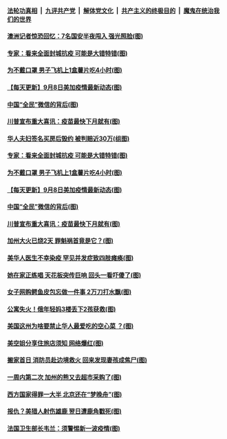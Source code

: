 

####  [法轮功真相](../../../../basic/blob/master/README.md?t=09090402) &nbsp;|&nbsp; [九评共产党](../../../../9ping.md/blob/master/README.md?t=09090402) &nbsp;|&nbsp; [解体党文化](../../../../jtdwh.md/blob/master/README.md?t=09090402)  &nbsp;|&nbsp; [共产主义的终极目的](../../../../gczydzjmd.md/blob/master/README.md?t=09090402) &nbsp;|&nbsp; [魔鬼在统治我们的世界](../../../../mgztzwmdsj.md/blob/master/README.md?t=09090402) 

#### [澳洲记者惊恐回忆：7名国安半夜闯入 强光照脸(图)](../pages/p3/945577.md?t=09090402) 

#### [专家：看来全面封城抗疫 可能是大错特错(图)](../pages/p3/945556.md?t=09090402) 

#### [为不戴口罩 男子飞机上1盒薯片吃4小时(图)](../pages/p3/945551.md?t=09090402) 

#### [【每天更新】9月8日美加疫情最新动态(图)](../pages/p3/944892.md?t=09090402) 

#### [中国“全民”微信的背后(图)](../pages/p3/945515.md?t=09090402) 

#### [川普宣布重大喜讯：疫苗最快下月就有(图)](../pages/p3/945506.md?t=09090402) 

#### [华人夫妇签名买房后毁约 被判赔近30万(组图)](../pages/p3/945572.md?t=09090402) 

#### [专家：看来全面封城抗疫 可能是大错特错(图)](../pages/p3/945556.md?t=09090402) 

#### [为不戴口罩 男子飞机上1盒薯片吃4小时(图)](../pages/p3/945551.md?t=09090402) 

#### [【每天更新】9月8日美加疫情最新动态(图)](../pages/p3/944892.md?t=09090402) 

#### [中国“全民”微信的背后(图)](../pages/p3/945515.md?t=09090402) 

#### [川普宣布重大喜讯：疫苗最快下月就有(图)](../pages/p3/945506.md?t=09090402) 

#### [加州大火已烧2天 罪魁祸首竟是它？(图)](../pages/p3/945468.md?t=09090402) 

#### [美华人医生不幸染疫 罕见并发症致四肢瘫痪(图)](../pages/p3/945462.md?t=09090402) 

#### [她在家正练唱 天花板突传巨响 回头一看吓傻了(图)](../pages/p3/945450.md?t=09090402) 

#### [女子网购鳄鱼皮包忘做一件事 2万刀打水飘(图)](../pages/p3/945435.md?t=09090402) 

#### [公寓失火！俄年轻妈3楼丢下2孩获救(图)](../pages/p3/945412.md?t=09090402) 


#### [美国这州为啥要禁止华人最爱吃的空心菜 ？(图)](../pages/p3/945376.md?t=09090402) 

#### [美空姐分享住旅店须知 网络爆红(图)](../pages/p3/945364.md?t=09090402) 

#### [搬家首日 消防员赴边境救火 回来发现妻孩成焦尸(图)](../pages/p3/945216.md?t=09090402) 

#### [一周内第二次 加州的熊又去超市采购了(图)](../pages/p3/944877.md?t=09090402) 

#### [西方国家得罪一大半 北京还在“梦晚舟”(图)](../pages/p3/945333.md?t=09090402) 

#### [报仇？美猎人射伤雄鹿 翌日遭鹿角戳死(图)](../pages/p3/945334.md?t=09090402) 

#### [法国卫生部长韦兰：须警惕新一波疫情(图)](../pages/p3/945331.md?t=09090402) 


